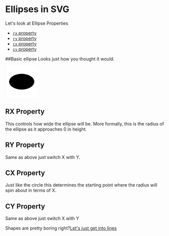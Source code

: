 # Ellipses in SVG

Let's look at Ellipse Properties

 - [`rx` property](#rx-property)
 - [`ry` property](#ry-property)
 - [`cx` property](#cx-property)
 - [`cy` property](#cy-property)

##Basic ellipse
Looks just how you thought it would.

![](Screenshot_16.png)
## RX Property

This controls how wide the ellipse will be. More formally, this is the radius of the ellipse as it approaches 0 in height.

## RY Property

Same as above just switch X with Y.

## CX Property

Just like the circle this determines the starting point where the radius will spin about in terms of X.

## CY Property

Same as above just switch X with Y

Shapes are pretty boring right?[Let's just get into lines](#Lines.md)